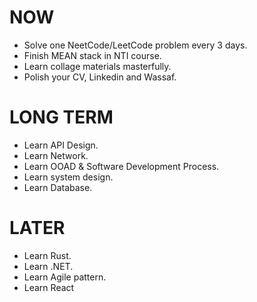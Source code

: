 # NOW
- Solve one NeetCode/LeetCode problem every 3 days.
- Finish MEAN stack in NTI course.
- Learn collage materials masterfully.
- Polish your CV, Linkedin and Wassaf.
# LONG TERM
- Learn API Design.
- Learn Network.
- Learn OOAD & Software Development Process.
- Learn system design.
- Learn Database.
# LATER
- Learn Rust.
- Learn .NET.
- Learn Agile pattern.
- Learn React
